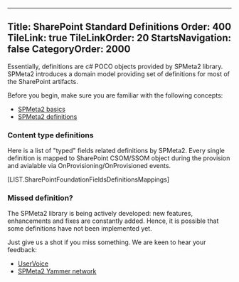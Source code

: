 ----
Title: SharePoint Standard Definitions
Order: 400
TileLink: true
TileLinkOrder: 20
StartsNavigation: false
CategoryOrder: 2000
----

Essentially, definitions are c# POCO objects provided by SPMeta2 library.
SPMeta2 introduces a domain model providing set of definitions for most of the SharePoint artifacts.

Before you begin, make sure you are familiar with the following concepts:

* [SPMeta2 basics](/spmeta2/basics/)
* [SPMeta2 definitions](/spmeta2/definitions/)

### Content type definitions
Here is a list of "typed" fields related definitions by SPMeta2. 
Every single definition is mapped to SharePoint CSOM/SSOM object during the provision and avialable via OnProvisioning/OnProvisioned events.

[LIST.SharePointFoundationFieldsDefinitionsMappings]

### Missed definition?

The SPMeta2 library is being actively developed: new features, enhancements and fixes are constantly added. Hence, it is possible that some definitions have not been implemented yet. 

Just give us a shot if you miss something. We are keen to hear your feedback:

* [UserVoice](https://subpointsolutions.uservoice.com)
* [SPMeta2 Yammer network](https://www.yammer.com/spmeta2feedback) 
